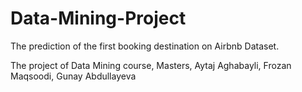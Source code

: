 # Data-Mining-Project

The prediction of the first booking destination on Airbnb Dataset.

The project of Data Mining course,
Masters, 
Aytaj Aghabayli,
Frozan Maqsoodi,
Gunay Abdullayeva
